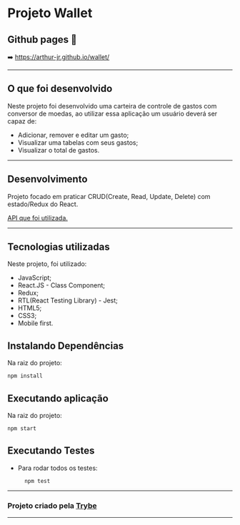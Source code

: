 # Projeto Wallet

## Github pages :eyes:
  :arrow_right: https://arthur-jr.github.io/wallet/

---

## O que foi desenvolvido

Neste projeto foi desenvolvido uma carteira de controle de gastos com conversor de moedas, ao utilizar essa aplicação um usuário deverá ser capaz de:
  * Adicionar, remover e editar um gasto;
  * Visualizar uma tabelas com seus gastos;
  * Visualizar o total de gastos.

---

## Desenvolvimento

Projeto focado em praticar CRUD(Create, Read, Update, Delete) com estado/Redux do React.

[API que foi utilizada.](https://economia.awesomeapi.com.br/json/all)

---

## Tecnologias utilizadas
Neste projeto, foi utilizado:

  * JavaScript;
  * React.JS - Class Component;
  * Redux;
  * RTL(React Testing Library) - Jest;
  * HTML5;
  * CSS3;
  * Mobile first.

## Instalando Dependências

Na raiz do projeto:
```bash
npm install
``` 

## Executando aplicação

Na raiz do projeto:
```bash
npm start
``` 

## Executando Testes

* Para rodar todos os testes:

  ```
    npm test
  ```

---

<h3>Projeto criado pela <a href="https://www.betrybe.com/">Trybe</a></h3>

---
